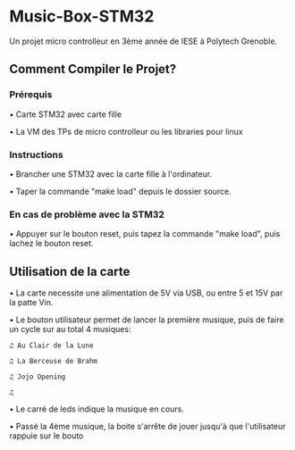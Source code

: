 # Music-Box-STM32
Un projet micro controlleur en 3ème année de IESE à Polytech Grenoble.


## Comment Compiler le Projet?

### Prérequis

• Carte STM32 avec carte fille

• La VM des TPs de micro controlleur ou les libraries pour linux

### Instructions

• Brancher une STM32 avec la carte fille à l'ordinateur.

• Taper la commande "make load" depuis le dossier source.

### En cas de problème avec la STM32

• Appuyer sur le bouton reset, puis tapez la commande "make load", puis lachez le bouton reset.

## Utilisation de la carte

• La carte necessite une alimentation de 5V via USB, ou entre 5 et 15V par la patte Vin.

• Le bouton utilisateur permet de lancer la première musique, puis de faire un cycle sur au total 4 musiques:

    ♫ Au Clair de la Lune
  
    ♫ La Berceuse de Brahm
  
    ♫ Jojo Opening
  
    ♫ 
  
• Le carré de leds indique la musique en cours.

• Passé la 4ème musique, la boite s'arrête de jouer jusqu'à que l'utilisateur rappuie sur le bouto
